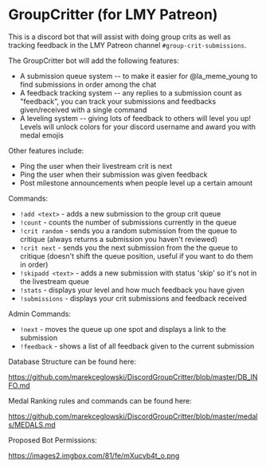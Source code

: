 # GroupCritter (for LMY Patreon)

This is a discord bot that will assist with doing group crits as well as tracking feedback in the LMY Patreon channel `#group-crit-submissions`.

The GroupCritter bot will add the following features:
- A submission queue system  -- to make it easier for @la_meme_young to find submissions in order among the chat
- A feedback tracking system -- any replies to a submission count as "feedback", you can track your submissions and feedbacks given/received with a single command
- A leveling system -- giving lots of feedback to others will level you up! Levels will unlock colors for your discord username and award you with medal emojis

Other features include:
- Ping the user when their livestream crit is next
- Ping the user when their submission was given feedback
- Post milestone announcements when people level up a certain amount

Commands:

- `!add <text>` - adds a new submission to the group crit queue
- `!count` - counts the number of submissions currently in the queue
- `!crit random` - sends you a random submission from the queue to critique (always returns a submission you haven't reviewed)
- `!crit next` - sends you the next submission from the the queue to critique (doesn't shift the queue position, useful if you want to do them in order)
- `!skipadd <text>` - adds a new submission with status 'skip' so it's not in the livestream queue
- `!stats` - displays your level and how much feedback you have given
- `!submissions` - displays your crit submissions and feedback received

Admin Commands:

- `!next` - moves the queue up one spot and displays a link to the submission
- `!feedback` - shows a list of all feedback given to the current submission

Database Structure can be found here:

https://github.com/marekceglowski/DiscordGroupCritter/blob/master/DB_INFO.md

Medal Ranking rules and commands can be found here:

https://github.com/marekceglowski/DiscordGroupCritter/blob/master/medals/MEDALS.md

Proposed Bot Permissions:

https://images2.imgbox.com/81/fe/mXucvb4t_o.png

